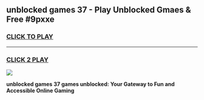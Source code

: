 
## unblocked games 37 - Play Unblocked Gmaes & Free #9pxxe
<h3>
<a href="https://news.freeplayer.one?title=unblocked_games_37&ref=03M">CLICK TO PLAY</a></h3>
<hr>

<h3>
<a href="https://news.freeplayer.one?title=unblocked_games_37&ref=03M">CLICK 2 PLAY</a>
  
</h3>

<a href="https://news.freeplayer.one?title=unblocked_games_37&ref=03M"><img src="https://clearcache.store/games.png"></a>


**unblocked games 37 games unblocked: Your Gateway to Fun and Accessible Online Gaming**
